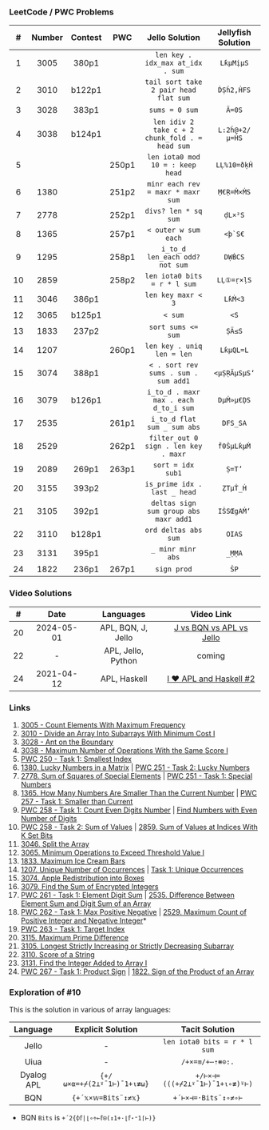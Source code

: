 ### LeetCode / PWC Problems

|   #   | Number | Contest |  PWC  |                 Jello Solution                  | Jellyfish Solution |
| :---: | :----: | :-----: | :---: | :---------------------------------------------: | :----------------: |
|   1   |  3005  |  380p1  |       |        `len key . idx_max at_idx . sum`         |     `LƙµMịµS`      |
|   2   |  3010  | b122p1  |       |      `tail sort take 2 pair head flat sum`      |     `ḊṢḣ2,ḢFS`     |
|   3   |  3028  |  383p1  |       |                 `sums = 0 sum`                  |       `Ä=0S`       |
|   4   |  3038  | b124p1  |       | `len idiv 2 take c + 2 chunk_fold . = head sum` |   `L:2ḣ@+2/µ=ḢS`   |
|   5   |        |         | 250p1 |        `len iota0 mod 10 = : keep head`         |    `LḶ%10=ðḳḢ`     |
|   6   |  1380  |         | 251p2 |        `minr each rev = maxr * maxr sum`        |     `Ṃ€Ṛ=Ṁ×ṀS`     |
|   7   |  2778  |         | 252p1 |              `divs? len * sq sum`               |      `ḍL×²S`       |
|   8   |  1365  |         | 257p1 |              `< outer w sum each`               |     ``<þ`S€``      |
|   9   |  1295  |         | 258p1 |         `i_to_d len_each odd? not sum`          |      `DẈḂCS`       |
|  10   |  2859  |         | 258p2 |          `len iota0 bits = r * l sum`           |     `LḶ①=ṛ×ḷS`     |
|  11   |  3046  |  386p1  |       |               `len key maxr < 3`                |      `LƙṀ<3`       |
|  12   |  3065  | b125p1  |       |                     `< sum`                     |        `<S`        |
|  13   |  1833  |  237p2  |       |               `sort sums <= sum`                |       `ṢÄ≤S`       |
|  14   |  1207  |         | 260p1 |           `len key . uniq len = len`            |     `LƙµQL=L`      |
|  15   |  3074  |  388p1  |       |      `< . sort rev sums . sum . sum add1`       |    `<µṢṚÄµSµS‘`    |
|  16   |  3079  | b126p1  |       |      `i_to_d . maxr max . each d_to_i sum`      |     `DµṀ»µ€ḌS`     |
|  17   |  2535  |         | 261p1 |           `i_to_d flat sum _ sum abs`           |      `DFS_SA`      |
|  18   |  2529  |         | 262p1 |      `filter_out 0 sign . len key . maxr`       |     `ḟ0ṠµLƙµṀ`     |
|  19   |  2089  |  269p1  | 263p1 |                `sort = idx sub1`                |       `Ṣ=T’`       |
|  20   |  3155  |  393p2  |       |          `is_prime idx . last _ head`           |      `ẒTµṪ_Ḣ`      |
|  21   |  3105  |  392p1  |       |      `deltas sign sum group abs maxr add1`      |     `IṠSŒgAṀ‘`     |
|  22   |  3110  | b128p1  |       |              `ord deltas abs sum`               |       `OIAS`       |
|  23   |  3131  |  395p1  |       |                `_ minr minr abs`                |       `_ṂṂA`       |
|  24   |  1822  |  236p1  | 267p1 |                   `sign prod`                   |        `ṠP`        |

### Video Solutions

|   #   |    Date    |     Languages      |                               Video Link                                |
| :---: | :--------: | :----------------: | :---------------------------------------------------------------------: |
|  20   | 2024-05-01 | APL, BQN, J, Jello | [J vs BQN vs APL vs Jello](https://www.youtube.com/watch?v=ra_VpqPkENU) |
|  22   |     -      | APL, Jello, Python |                                 coming                                  |
|  24   | 2021-04-12 |    APL, Haskell    |  [I ❤ APL and Haskell #2](https://www.youtube.com/watch?v=a7CSK7HNEWQ)  |

### Links

1. [3005 - Count Elements With Maximum Frequency](https://leetcode.com/contest/weekly-contest-380/problems/count-elements-with-maximum-frequency/)
2. [3010 - Divide an Array Into Subarrays With Minimum Cost I](https://leetcode.com/contest/biweekly-contest-122/problems/divide-an-array-into-subarrays-with-minimum-cost-i/)
3. [3028 - Ant on the Boundary](https://leetcode.com/contest/weekly-contest-383/problems/ant-on-the-boundary/)
4. [3038 - Maximum Number of Operations With the Same Score I](https://leetcode.com/contest/biweekly-contest-124/problems/maximum-number-of-operations-with-the-same-score-i/)
5. [PWC 250 - Task 1: Smallest Index](https://theweeklychallenge.org/blog/perl-weekly-challenge-250/)
6. [1380. Lucky Numbers in a Matrix](https://leetcode.com/problems/lucky-numbers-in-a-matrix/description/) | [PWC 251 - Task 2: Lucky Numbers](https://theweeklychallenge.org/blog/perl-weekly-challenge-251/)
7. [2778. Sum of Squares of Special Elements](https://leetcode.com/problems/sum-of-squares-of-special-elements/description/) | [PWC 251 - Task 1: Special Numbers](https://theweeklychallenge.org/blog/perl-weekly-challenge-251/)
8. [1365. How Many Numbers Are Smaller Than the Current Number](https://leetcode.com/problems/how-many-numbers-are-smaller-than-the-current-number/description/) | [PWC 257 - Task 1: Smaller than Current](https://theweeklychallenge.org/blog/perl-weekly-challenge-257/)
9. [PWC 258 - Task 1: Count Even Digits Number](https://theweeklychallenge.org/blog/perl-weekly-challenge-258/) | [Find Numbers with Even Number of Digits](https://leetcode.com/problems/find-numbers-with-even-number-of-digits/)
10. [PWC 258 - Task 2: Sum of Values](https://theweeklychallenge.org/blog/perl-weekly-challenge-258/) | [2859. Sum of Values at Indices With K Set Bits](https://leetcode.com/problems/sum-of-values-at-indices-with-k-set-bits/description/)
11. [3046. Split the Array](https://leetcode.com/contest/weekly-contest-386/problems/split-the-array/)
12. [3065. Minimum Operations to Exceed Threshold Value I](https://leetcode.com/contest/biweekly-contest-125/problems/minimum-operations-to-exceed-threshold-value-i/)
13. [1833. Maximum Ice Cream Bars](https://leetcode.com/problems/maximum-ice-cream-bars/description/)
14. [1207. Unique Number of Occurrences](https://leetcode.com/problems/unique-number-of-occurrences/description/) | [Task 1: Unique Occurrences](https://theweeklychallenge.org/blog/perl-weekly-challenge-260/)
15. [3074. Apple Redistribution into Boxes](https://leetcode.com/contest/weekly-contest-388/problems/apple-redistribution-into-boxes/)
16. [3079. Find the Sum of Encrypted Integers](https://leetcode.com/contest/biweekly-contest-126/problems/find-the-sum-of-encrypted-integers/)
17. [PWC 261 - Task 1: Element Digit Sum](https://theweeklychallenge.org/blog/perl-weekly-challenge-261/) | [2535. Difference Between Element Sum and Digit Sum of an Array](https://leetcode.com/problems/difference-between-element-sum-and-digit-sum-of-an-array/description/)
18. [PWC 262 - Task 1: Max Positive Negative](https://theweeklychallenge.org/blog/perl-weekly-challenge-262/) | [2529. Maximum Count of Positive Integer and Negative Integer](https://leetcode.com/problems/maximum-count-of-positive-integer-and-negative-integer/description/)*
19. [PWC 263 - Task 1: Target Index](https://theweeklychallenge.org/blog/perl-weekly-challenge-263/)
20. [3115. Maximum Prime Difference](https://leetcode.com/problems/maximum-prime-difference/description/)
21. [3105. Longest Strictly Increasing or Strictly Decreasing Subarray](https://leetcode.com/problems/longest-strictly-increasing-or-strictly-decreasing-subarray/description/)
22. [3110. Score of a String](https://leetcode.com/problems/score-of-a-string/)
23. [3131. Find the Integer Added to Array I](https://leetcode.com/problems/find-the-integer-added-to-array-i/description/)
24. [PWC 267 - Task 1: Product Sign](https://theweeklychallenge.org/blog/perl-weekly-challenge-267/) | [1822. Sign of the Product of an Array](https://leetcode.com/contest/weekly-contest-236/problems/sign-of-the-product-of-an-array/)

### Exploration of #10

This is the solution in various of array languages:

|  Language  |     Explicit Solution      |         Tacit Solution         |
| :--------: | :------------------------: | :----------------------------: |
|   Jello    |             -              |  `len iota0 bits = r * l sum`  |
|    Uiua    |             -              |        `/+×=≡/+⋯⇡⧻⊙:.`         |
| Dyalog APL | `{+/⍵×⍺=+⌿(2⊥⍣¯1⊢)¯1+⍳≢⍵}` | `+/⊢×⊣=(((+⌿2⊥⍣¯1⊢)¯1+⍳∘≢)⍤⊢)` |
|    BQN     |     `{+´𝕩×𝕨=Bits¨↕≠𝕩}`     |      `+´⊢×⊣=·Bits¨↕∘≠∘⊢`       |

* BQN `Bits` is `+´2{⌽𝕗|⌊∘÷⟜𝕗⍟(↕1+·⌊𝕗⋆⁼1⌈⊢)}`
